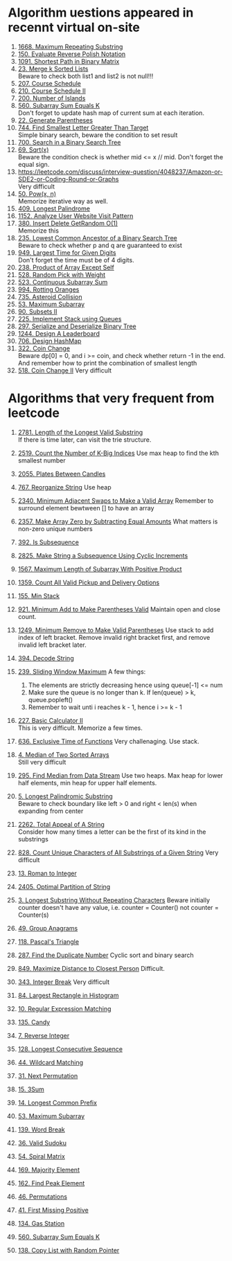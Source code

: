 # Algorithm uestions appeared in recennt virtual on-site
1. [1668. Maximum Repeating Substring](https://leetcode.com/problems/maximum-repeating-substring)
2. [150. Evaluate Reverse Polish Notation](https://leetcode.com/problems/evaluate-reverse-polish-notation/)
3. [1091. Shortest Path in Binary Matrix](https://leetcode.com/problems/shortest-path-in-binary-matrix)
4. [23. Merge k Sorted Lists](https://leetcode.com/problems/merge-k-sorted-lists)  
   Beware to check both list1 and list2 is not null!!!  
5. [207. Course Schedule](https://leetcode.com/problems/course-schedule) 
6. [210. Course Schedule II](https://leetcode.com/problems/course-schedule-ii)
7. [200. Number of Islands](https://leetcode.com/problems/number-of-islands/)
8. [560. Subarray Sum Equals K](https://leetcode.com/problems/subarray-sum-equals-k/)  
   Don't forget to update hash map of current sum at each iteration. 
9. [22. Generate Parentheses](https://leetcode.com/problems/generate-parentheses)
10. [744. Find Smallest Letter Greater Than Target](https://leetcode.com/problems/find-smallest-letter-greater-than-target)  
    Simple binary search, beware the condition to set result
11. [700. Search in a Binary Search Tree](https://leetcode.com/problems/search-in-a-binary-search-tree)
12. [69. Sqrt(x)](https://leetcode.com/problems/sqrtx/)  
    Beware the condition check is whether mid <= x // mid. Don't forget the equal sign.  
13. https://leetcode.com/discuss/interview-question/4048237/Amazon-or-SDE2-or-Coding-Round-or-Graphs  
   Very difficult  
15. [50. Pow(x, n)](https://leetcode.com/problems/powx-n/)  
    Memorize iterative way as well.  
16. [409. Longest Palindrome](https://leetcode.com/problems/longest-palindrome)
17. [1152. Analyze User Website Visit Pattern](https://leetcode.com/problems/analyze-user-website-visit-pattern)
18. [380. Insert Delete GetRandom O(1)](https://leetcode.com/problems/insert-delete-getrandom-o1)   
    Memorize this
18. [235. Lowest Common Ancestor of a Binary Search Tree](https://leetcode.com/problems/lowest-common-ancestor-of-a-binary-search-tree)  
    Beware to check whether p and q are guaranteed to exist
19. [949. Largest Time for Given Digits](https://leetcode.com/problems/largest-time-for-given-digits)  
   Don't forget the time must be of 4 digits. 
20. [238. Product of Array Except Self](https://leetcode.com/problems/product-of-array-except-self)
21. [528. Random Pick with Weight](https://leetcode.com/problems/random-pick-with-weight)
22. [523. Continuous Subarray Sum](https://leetcode.com/problems/continuous-subarray-sum/)
23. [994. Rotting Oranges](https://leetcode.com/problems/rotting-oranges)
24. [735. Asteroid Collision](https://leetcode.com/problems/asteroid-collision)
25. [53. Maximum Subarray](https://leetcode.com/problems/maximum-subarray)
26. [90. Subsets II](https://leetcode.com/problems/subsets-ii)
27. [225. Implement Stack using Queues](https://leetcode.com/problems/implement-stack-using-queues)
28. [297. Serialize and Deserialize Binary Tree](https://leetcode.com/problems/serialize-and-deserialize-binary-tree/)
29. [1244. Design A Leaderboard](https://leetcode.com/problems/design-a-leaderboard)
30. [706. Design HashMap](https://leetcode.com/problems/design-hashmap)
31. [322. Coin Change](https://leetcode.com/problems/coin-change)  
    Beware dp[0] = 0, and i >= coin, and check whether return -1 in the end.
    And remember how to print the combination of smallest length
32. [518. Coin Change II](https://leetcode.com/problems/coin-change)
    Very difficult

# Algorithms that very frequent from leetcode
1. [2781. Length of the Longest Valid Substring](https://leetcode.com/problems/length-of-the-longest-valid-substring)  
   If there is time later, can visit the trie structure.
2. [2519. Count the Number of K-Big Indices](https://leetcode.com/problems/count-the-number-of-k-big-indices)
   Use max heap to find the kth smallest number
1. [2055. Plates Between Candles](https://leetcode.com/problems/plates-between-candles)
2. [767. Reorganize String](https://leetcode.com/problems/reorganize-string)
   Use heap
1. [2340. Minimum Adjacent Swaps to Make a Valid Array](https://leetcode.com/problems/minimum-adjacent-swaps-to-make-a-valid-array)
   Remember to surround element bewtween [] to have an array
3. [2357. Make Array Zero by Subtracting Equal Amounts](https://leetcode.com/problems/make-array-zero-by-subtracting-equal-amounts)
   What matters is non-zero unique numbers
1. [392. Is Subsequence](https://leetcode.com/problems/is-subsequence/)
1. [2825. Make String a Subsequence Using Cyclic Increments](https://leetcode.com/problems/make-string-a-subsequence-using-cyclic-increments)
2. [1567. Maximum Length of Subarray With Positive Product](https://leetcode.com/problems/maximum-length-of-subarray-with-positive-product)
3. [1359. Count All Valid Pickup and Delivery Options](https://leetcode.com/problems/count-all-valid-pickup-and-delivery-options)
4. [155. Min Stack](https://leetcode.com/problems/min-stack)
5. [921. Minimum Add to Make Parentheses Valid](https://leetcode.com/problems/minimum-add-to-make-parentheses-valid/)
   Maintain open and close count.
1. [1249. Minimum Remove to Make Valid Parentheses](https://leetcode.com/problems/minimum-remove-to-make-valid-parentheses)
   Use stack to add index of left bracket.
   Remove invalid right bracket first, and remove invalid left bracket later.   
1. [394. Decode String](https://leetcode.com/problems/decode-string)
2. [239. Sliding Window Maximum](https://leetcode.com/problems/sliding-window-maximum)
   A few things:
   1. The elements are strictly decreasing hence using queue[-1] <= num
   2. Make sure the queue is no longer than k. If len(queue) > k, queue.popleft()
   3. Remember to wait unti i reaches k - 1, hence i >= k - 1
4. [227. Basic Calculator II](https://leetcode.com/problems/basic-calculator-ii)  
   This is very difficult. Memorize a few times.  
1. [636. Exclusive Time of Functions](https://leetcode.com/problems/exclusive-time-of-function)
   Very challenaging. Use stack.  
1. [4. Median of Two Sorted Arrays](https://leetcode.com/problems/median-of-two-sorted-arrays)  
   Still very difficult
1. [295. Find Median from Data Stream](https://leetcode.com/problems/find-median-from-data-stream)
   Use two heaps. Max heap for lower half elements, min heap for upper half elements. 
1. [5. Longest Palindromic Substring](https://leetcode.com/problems/longest-palindromic-substring)  
   Beware to check boundary like left > 0 and right < len(s) when expanding from center
1. [2262. Total Appeal of A String](https://leetcode.com/problems/total-appeal-of-a-string)  
   Consider how many times a letter can be the first of its kind in the substrings  
1. [828. Count Unique Characters of All Substrings of a Given String](https://leetcode.com/problems/count-unique-characters-of-all-substrings-of-a-given-string)
   Very difficult
1. [13. Roman to Integer](https://leetcode.com/problems/roman-to-integer)
2. [2405. Optimal Partition of String](https://leetcode.com/problems/optimal-partition-of-string)
3. [3. Longest Substring Without Repeating Characters](https://leetcode.com/problems/longest-substring-without-repeating-characters)
   Beware initially counter doesn't have any value, i.e. counter = Counter() not counter = Counter(s)

   
1. [49. Group Anagrams](https://leetcode.com/problems/group-anagrams)
2. [118. Pascal's Triangle](https://leetcode.com/problems/pascals-triangle)
3. [287. Find the Duplicate Number](https://leetcode.com/problems/find-the-duplicate-number)
   Cyclic sort and binary search
5. [849. Maximize Distance to Closest Person](https://leetcode.com/problems/maximize-distance-to-closest-person)
    Difficult. 
7. [343. Integer Break](https://leetcode.com/problems/integer-break)
   Very difficult
9. [84. Largest Rectangle in Histogram](https://leetcode.com/problems/largest-rectangle-in-histogram)
1. [10. Regular Expression Matching](https://leetcode.com/problems/regular-expression-matching)
1. [135. Candy](https://leetcode.com/problems/candy)
2. [7. Reverse Integer](https://leetcode.com/problems/reverse-integer)
3. [128. Longest Consecutive Sequence](https://leetcode.com/problems/longest-consecutive-sequence)
4. [44. Wildcard Matching](https://leetcode.com/problems/wildcard-matching)
2. [31. Next Permutation](https://leetcode.com/problems/next-permutation)
3. [15. 3Sum](https://leetcode.com/problems/3sum)
4. [14. Longest Common Prefix](https://leetcode.com/problems/longest-common-prefix)
6. [53. Maximum Subarray](https://leetcode.com/problems/maximum-subarray)
7. [139. Word Break](https://leetcode.com/problems/word-break)
8. [36. Valid Sudoku](https://leetcode.com/problems/valid-sudoku)
9. [54. Spiral Matrix](https://leetcode.com/problems/spiral-matrix)
10. [169. Majority Element](https://leetcode.com/problems/majority-element)
11. [162. Find Peak Element](https://leetcode.com/problems/find-peak-element)
12. [46. Permutations](https://leetcode.com/problems/permutations)
13. [41. First Missing Positive](https://leetcode.com/problems/first-missing-positive)
14. [134. Gas Station](https://leetcode.com/problems/gas-station/)
15. [560. Subarray Sum Equals K](https://leetcode.com/problems/subarray-sum-equals-k)
16. [138. Copy List with Random Pointer](https://leetcode.com/problems/copy-list-with-random-pointer)
